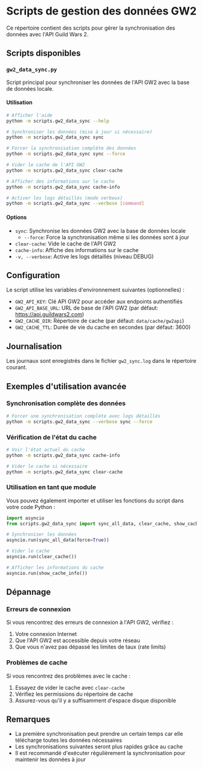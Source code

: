 # Scripts de gestion des données GW2

Ce répertoire contient des scripts pour gérer la synchronisation des données avec l'API Guild Wars 2.

## Scripts disponibles

### `gw2_data_sync.py`

Script principal pour synchroniser les données de l'API GW2 avec la base de données locale.

#### Utilisation

```bash
# Afficher l'aide
python -m scripts.gw2_data_sync --help

# Synchroniser les données (mise à jour si nécessaire)
python -m scripts.gw2_data_sync sync

# Forcer la synchronisation complète des données
python -m scripts.gw2_data_sync sync --force

# Vider le cache de l'API GW2
python -m scripts.gw2_data_sync clear-cache

# Afficher des informations sur le cache
python -m scripts.gw2_data_sync cache-info

# Activer les logs détaillés (mode verbeux)
python -m scripts.gw2_data_sync --verbose [command]
```

#### Options

- `sync`: Synchronise les données GW2 avec la base de données locale
  - `--force`: Force la synchronisation même si les données sont à jour
- `clear-cache`: Vide le cache de l'API GW2
- `cache-info`: Affiche des informations sur le cache
- `-v, --verbose`: Active les logs détaillés (niveau DEBUG)

## Configuration

Le script utilise les variables d'environnement suivantes (optionnelles) :

- `GW2_API_KEY`: Clé API GW2 pour accéder aux endpoints authentifiés
- `GW2_API_BASE_URL`: URL de base de l'API GW2 (par défaut: https://api.guildwars2.com)
- `GW2_CACHE_DIR`: Répertoire de cache (par défaut: `data/cache/gw2api`)
- `GW2_CACHE_TTL`: Durée de vie du cache en secondes (par défaut: 3600)

## Journalisation

Les journaux sont enregistrés dans le fichier `gw2_sync.log` dans le répertoire courant.

## Exemples d'utilisation avancée

### Synchronisation complète des données

```bash
# Forcer une synchronisation complète avec logs détaillés
python -m scripts.gw2_data_sync --verbose sync --force
```

### Vérification de l'état du cache

```bash
# Voir l'état actuel du cache
python -m scripts.gw2_data_sync cache-info

# Vider le cache si nécessaire
python -m scripts.gw2_data_sync clear-cache
```

### Utilisation en tant que module

Vous pouvez également importer et utiliser les fonctions du script dans votre code Python :

```python
import asyncio
from scripts.gw2_data_sync import sync_all_data, clear_cache, show_cache_info

# Synchroniser les données
asyncio.run(sync_all_data(force=True))

# Vider le cache
asyncio.run(clear_cache())

# Afficher les informations du cache
asyncio.run(show_cache_info())
```

## Dépannage

### Erreurs de connexion

Si vous rencontrez des erreurs de connexion à l'API GW2, vérifiez :

1. Votre connexion Internet
2. Que l'API GW2 est accessible depuis votre réseau
3. Que vous n'avez pas dépassé les limites de taux (rate limits)

### Problèmes de cache

Si vous rencontrez des problèmes avec le cache :

1. Essayez de vider le cache avec `clear-cache`
2. Vérifiez les permissions du répertoire de cache
3. Assurez-vous qu'il y a suffisamment d'espace disque disponible

## Remarques

- La première synchronisation peut prendre un certain temps car elle télécharge toutes les données nécessaires
- Les synchronisations suivantes seront plus rapides grâce au cache
- Il est recommandé d'exécuter régulièrement la synchronisation pour maintenir les données à jour

